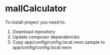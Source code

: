 # mallCalculator

To install project you need to:

1) Download repository
2) Update composer dependencies
3) Copy app/config/config.local.neon.sample to app/config/config.local.neon
